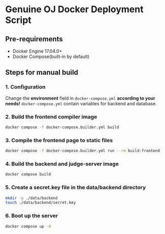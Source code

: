 # Genuine OJ Docker Deployment Script

## Pre-requirements

* Docker Engine 17.04.0+
* Docker Compose(built-in by default)

## Steps for manual build

### 1. Configuration

Change the **environment** field in `docker-compose.yml` **according to your needs!** `docker-compose.yml` contain variables for backend and database.

### 2. Build the frontend compiler image

```bash
docker compose -f docker-compose.builder.yml build
```

### 3. Compile the frontend page to static files

```bash
docker compose -f docker-compose.builder.yml run --rm build-frontend
```

### 4. Build the backend and judge-server image

```bash
docker compose build
```

### 5. Create a secret.key file in the data/backend directory

```bash
mkdir -p ./data/backend
touch ./data/backend/secret.key
```

### 6. Boot up the server

```bash
docker compose up -d
```
